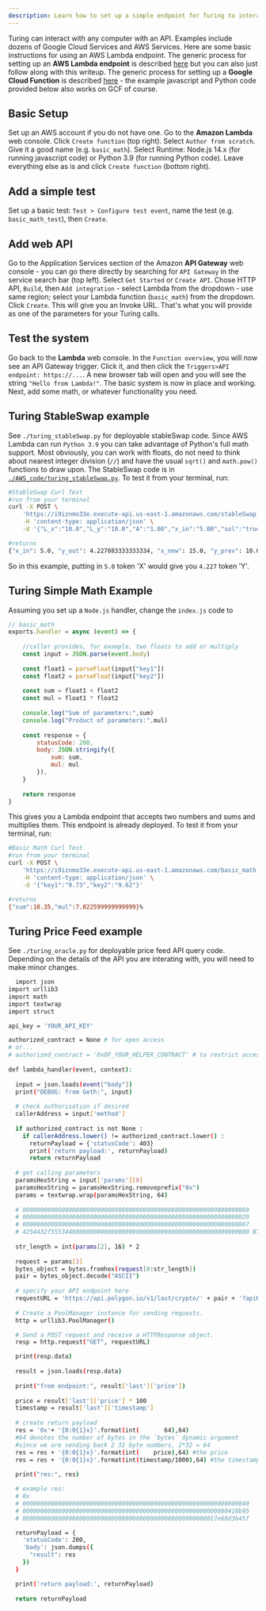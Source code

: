 ```yaml
---
description: Learn how to set up a simple endpoint for Turing to interact with
---
```


Turing can interact with any computer with an API. Examples include dozens of Google Cloud Services and AWS Services. Here are some basic instructions for using an AWS Lambda endpoint. The generic process for setting up an **AWS Lambda endpoint** is described [here](https://docs.aws.amazon.com/lambda/latest/dg/getting-started-create-function.html) but you can also just follow along with this writeup. The generic process for setting up a **Google Cloud Function** is described [here](https://cloud.google.com/functions/) - the example javascript and Python code provided below also works on GCF of course. 

## Basic Setup

Set up an AWS account if you do not have one. Go to the **Amazon Lambda** web console. Click `Create function` (top right). Select `Author from scratch`.
Give it a good name (e.g. `basic_math`). Select Runtime: Node.js 14.x (for running javascript code) or Python 3.9 (for running Python code). Leave everything else as is and click `Create function` (bottom right).

## Add a simple test

Set up a basic test: `Test > Configure test event`, name the test (e.g. `basic_math_test`), then `Create`.

## Add web API

Go to the Application Services section of the Amazon **API Gateway** web console - you can go there directly by searching for `API Gateway` in the service search bar (top left). Select `Get Started` or `Create API`. Chose HTTP API, `Build`, then `Add integration` - select Lambda from the dropdown - use same region; select your Lambda function (`basic_math`) from the dropdown. Click `Create`. This will give you an Invoke URL. That's what you will provide as one of the parameters for your Turing calls. 

## Test the system

Go back to the **Lambda** web console. In the `Function overview`, you will now see an API Gateway trigger. Click it, and then click the `Triggers>API endpoint: https://...`. A new browser tab will open and you will see the string `"Hello from Lambda!"`. The basic system is now in place and working. Next, add some math, or whatever functionality you need. 

## Turing StableSwap example

See `./turing_stableSwap.py` for deployable stableSwap code. Since AWS Lambda can run `Python 3.9` you can take advantage of Python's full math support. Most obviously, you can work with floats, do not need to think about nearest integer division (`//`) and have the usual `sqrt()` and `math.pow()` functions to draw upon. The StableSwap code is in [`./AWS_code/turing_stableSwap.py`](./turing_stableSwap.py). To test it from your terminal, run:

```bash
#StableSwap Curl Test
#run from your terminal 
curl -X POST \
    'https://i9iznmo33e.execute-api.us-east-1.amazonaws.com/stableSwap' \
    -H 'content-type: application/json' \
    -d '{"L_x":"10.0","L_y":"10.0","A":"1.00","x_in":"5.00","sol":"true"}'

#returns
{"x_in": 5.0, "y_out": 4.227083333333334, "x_new": 15.0, "y_prev": 10.0, "y_new": 5.772916666666666, "sol": true}%
```

So in this example, putting in `5.0` token 'X' would give you `4.227` token 'Y'.

## Turing Simple Math Example

Assuming you set up a `Node.js` handler, change the `index.js` code to

```javascript
// basic_math
exports.handler = async (event) => {
    
    //caller provides, for example, two floats to add or multiply
    const input = JSON.parse(event.body)
    
    const float1 = parseFloat(input["key1"])
    const float2 = parseFloat(input["key2"])
    
    const sum = float1 + float2
    const mul = float1 * float2
    
    console.log("Sum of parameters:",sum)
    console.log("Product of parameters:",mul)
    
    const response = {
        statusCode: 200,
        body: JSON.stringify({
            sum: sum,
            mul: mul
        }),
    }
    
    return response
}
```

This gives you a Lambda endpoint that accepts two numbers and sums and multiplies them. This endpoint is already deployed. To test it from your terminal, run:

```bash
#Basic Math Curl Test
#run from your terminal 
curl -X POST \
    'https://i9iznmo33e.execute-api.us-east-1.amazonaws.com/basic_math' \
    -H 'content-type: application/json' \
    -d '{"key1":"0.73","key2":"9.62"}'

#returns
{"sum":10.35,"mul":7.022599999999999}%
```

## Turing Price Feed example

See `./turing_oracle.py` for deployable price feed API query code. Depending on the details of the API you are interating with, you will need to make minor changes. 

```bash
  import json
import urllib3
import math
import textwrap
import struct

api_key = 'YOUR_API_KEY'

authorized_contract = None # for open access
# or...
# authorized_contract = '0xOF_YOUR_HELPER_CONTRACT' # to restrict access to only your smart contract
  
def lambda_handler(event, context):
  
  input = json.loads(event["body"])
  print("DEBUG: from Geth:", input)
  
  # check authorisation if desired
  callerAddress = input['method']
  
  if authorized_contract is not None :  
    if callerAddress.lower() != authorized_contract.lower() :
      returnPayload = {'statusCode': 403}
      print('return payload:', returnPayload)
      return returnPayload    
  
  # get calling parameters    
  paramsHexString = input['params'][0]
  paramsHexString = paramsHexString.removeprefix("0x")
  params = textwrap.wrap(paramsHexString, 64)
  
  # 0000000000000000000000000000000000000000000000000000000000000060
  # 0000000000000000000000000000000000000000000000000000000000000020
  # 0000000000000000000000000000000000000000000000000000000000000007
  # 4254432f55534400000000000000000000000000000000000000000000000000 BTC-USD, for example
    
  str_length = int(params[2], 16) * 2
  
  request = params[3]
  bytes_object = bytes.fromhex(request[0:str_length])
  pair = bytes_object.decode("ASCII")
  
  # specify your API endpoint here
  requestURL = 'https://api.polygon.io/v1/last/crypto/' + pair + '?apiKey=' + api_key
    
  # Create a PoolManager instance for sending requests.
  http = urllib3.PoolManager()

  # Send a POST request and receive a HTTPResponse object.
  resp = http.request("GET", requestURL)

  print(resp.data)
    
  result = json.loads(resp.data)
    
  print("from endpoint:", result['last']['price'])
    
  price = result['last']['price'] * 100
  timestamp = result['last']['timestamp']
    
  # create return payload
  res = '0x'+ '{0:0{1}x}'.format(int(       64),64) 
  #64 denotes the number of bytes in the `bytes` dynamic argument
  #since we are sending back 2 32 byte numbers, 2*32 = 64
  res = res + '{0:0{1}x}'.format(int(    price),64) #the price
  res = res + '{0:0{1}x}'.format(int(timestamp/1000),64) #the timestamp
    
  print("res:", res)

  # example res: 
  # 0x
  # 0000000000000000000000000000000000000000000000000000000000000040
  # 0000000000000000000000000000000000000000000000000000000000418b95
  # 0000000000000000000000000000000000000000000000000000017e60d3b45f

  returnPayload = {
    'statusCode': 200,
    'body': json.dumps({
      "result": res
    })
  }

  print('return payload:', returnPayload)
    
  return returnPayload

```
